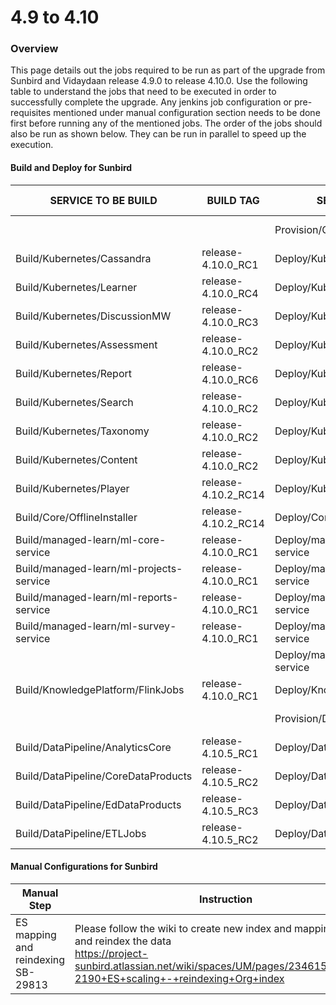 # 4.9 to 4.10

### Overview <a href="#overview" id="overview"></a>

This page details out the jobs required to be run as part of the upgrade from Sunbird and Vidaydaan release 4.9.0 to release 4.10.0. Use the following table to understand the jobs that need to be executed in order to successfully complete the upgrade. Any jenkins job configuration or pre-requisites mentioned under manual configuration section needs to be done first before running any of the mentioned jobs. The order of the jobs should also be run as shown below. They can be run in parallel to speed up the execution.

#### Build and Deploy for Sunbird <a href="#build-and-deploy-for-sunbird" id="build-and-deploy-for-sunbird"></a>

| SERVICE TO BE BUILD | BUILD TAG | SERVICE TO DEPLOY  | DEPLOY TAG  | COMMENTS  |
|-----------------------------------------|--------------------|--------------------------------------------|------------------------------------------------------------------------------------------------------------------------------------------------------------------|-------------------------------------------|
|  |  | Provision/Core/ESMapping | release-4.10.0_RC1 |
| Build/Kubernetes/Cassandra | release-4.10.0_RC1 | Deploy/Kubernetes/Cassandra | release-4.10.0_RC1 |
| Build/Kubernetes/Learner | release-4.10.0_RC4 | Deploy/Kubernetes/Learner | release-4.10.0_RC1 |
| Build/Kubernetes/DiscussionMW | release-4.10.0_RC3 | Deploy/Kubernetes/DiscussionMW | release-4.10.0_RC1 |
| Build/Kubernetes/Assessment | release-4.10.0_RC2 | Deploy/Kubernetes/Assessment | release-4.10.0_RC1 |
| Build/Kubernetes/Report | release-4.10.0_RC6 | Deploy/Kubernetes/Report | release-4.10.0_RC1 |
| Build/Kubernetes/Search | release-4.10.0_RC2 | Deploy/Kubernetes/Search | release-4.10.0_RC1 |
| Build/Kubernetes/Taxonomy | release-4.10.0_RC2 | Deploy/Kubernetes/Taxonomy | release-4.10.0_RC1 |
| Build/Kubernetes/Content | release-4.10.0_RC2 | Deploy/Kubernetes/Content | release-4.10.0_RC1 |
| Build/Kubernetes/Player | release-4.10.2_RC14 | Deploy/Kubernetes/Player | release-4.10.0_RC1 |
| Build/Core/OfflineInstaller | release-4.10.2_RC14 | Deploy/Core/OfflineInstaller | release-4.10.0_RC1 |
| Build/managed-learn/ml-core-service | release-4.10.0_RC1 | Deploy/managed-learn/ml-core-service | release-4.10.0_RC1 |
| Build/managed-learn/ml-projects-service | release-4.10.0_RC1 | Deploy/managed-learn/ml-projects-service | release-4.10.0_RC1 |
| Build/managed-learn/ml-reports-service | release-4.10.0_RC1 | Deploy/managed-learn/ml-reports-service | release-4.10.0_RC1 |
| Build/managed-learn/ml-survey-service | release-4.10.0_RC1 | Deploy/managed-learn/ml-survey-service | release-4.10.0_RC1 |
|  |  | Deploy/managed-learn/ml-analytics-service | release-4.10.0_RC3 |
| Build/KnowledgePlatform/FlinkJobs | release-4.10.0_RC1 | Deploy/KnowledgePlatform/FlinkJobs | release-4.10.0_RC1 |
|  |  | Provision/DataPipeline/AnalyticsSpark | release-4.10.5_RC2 |
| Build/DataPipeline/AnalyticsCore | release-4.10.5_RC1 | Deploy/DataPipeline/AnalyticsCore | release-4.10.5_RC2 |
| Build/DataPipeline/CoreDataProducts | release-4.10.5_RC2 | Deploy/DataPipeline/CoreDataProducts | release-4.10.5_RC2 |
| Build/DataPipeline/EdDataProducts | release-4.10.5_RC3 | Deploy/DataPipeline/EdDataProducts | release-4.10.5_RC2 |
| Build/DataPipeline/ETLJobs | release-4.10.5_RC2 | Deploy/DataPipeline/ETLJobs | release-4.10.5_RC2 |


#### Manual Configurations for Sunbird <a href="#manual-configurations-for-sunbird" id="manual-configurations-for-sunbird"></a>

|Manual Step|Instruction|
|--------------------|--------------------|
| ES mapping and reindexing<br>SB-29813 | Please follow the wiki to create new index and mapping of org and reindex the data<br> https://project-sunbird.atlassian.net/wiki/spaces/UM/pages/2346156058/SC-2190+ES+scaling+-+reindexing+Org+index |

